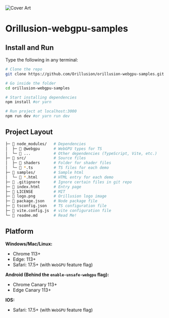 ![Cover Art](https://github.com/Orillusion/orillusion-webgpu-samples/blob/main/logo_new.png)

# Orillusion-webgpu-samples

## Install and Run

Type the following in any terminal:

```bash
# Clone the repo
git clone https://github.com/Orillusion/orillusion-webgpu-samples.git

# Go inside the folder
cd orillusion-webgpu-samples

# Start installing dependencies
npm install #or yarn

# Run project at localhost:3000
npm run dev #or yarn run dev
```

## Project Layout

```bash
├─ 📂 node_modules/   # Dependencies
│  ├─ 📁 @webgpu      # WebGPU types for TS
│  └─ 📁 ...          # Other dependencies (TypeScript, Vite, etc.)
├─ 📂 src/            # Source files
│  ├─ 📁 shaders      # Folder for shader files
│  └─ 📄 *.ts         # TS files for each demo
├─ 📂 samples/        # Sample html
│  └─ 📄 *.html       # HTML entry for each demo
├─ 📄 .gitignore      # Ignore certain files in git repo
├─ 📄 index.html      # Entry page
├─ 📄 LICENSE         # MIT
├─ 📄 logo.png        # Orillusion logo image
├─ 📄 package.json    # Node package file
├─ 📄 tsconfig.json   # TS configuration file
├─ 📄 vite.config.js  # vite configuration file
└─ 📄 readme.md       # Read Me!
```

## Platform
**Windows/Mac/Linux:**
- Chrome 113+
- Edge: 113+
- Safari: 17.5+ (with `WebGPU` feature flag)

**Android (Behind the `enable-unsafe-webgpu` flag):** 
- Chrome Canary 113+ 
- Edge Canary 113+

**IOS:**
- Safari: 17.5+ (with `WebGPU` feature flag)
